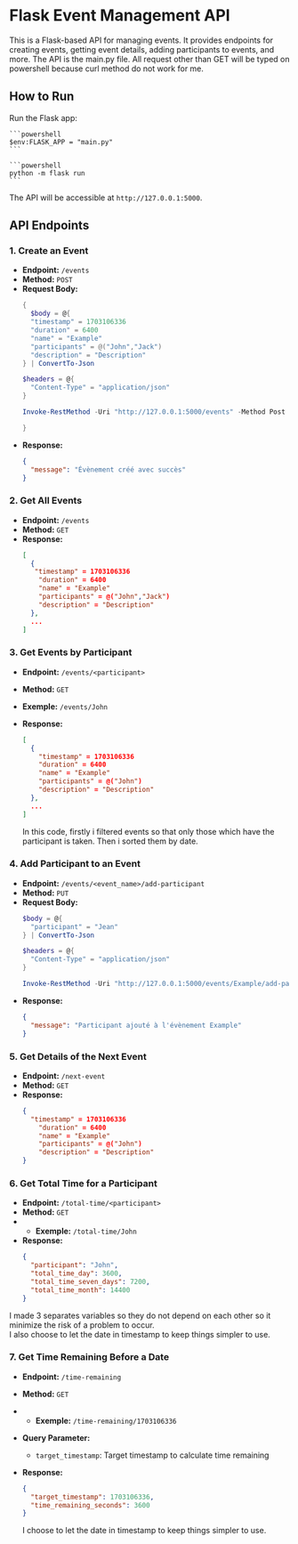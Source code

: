 # Flask Event Management API

This is a Flask-based API for managing events. It provides endpoints for creating events, getting event details, adding participants to events, and more.
The API is the main.py file.
All request other than GET will be typed on powershell because curl method do not work for me.

## How to Run

  Run the Flask app:

    ```powershell
    $env:FLASK_APP = "main.py"
    ```

    ```powershell
    python -m flask run  
    ```

 The API will be accessible at `http://127.0.0.1:5000`.

## API Endpoints

### 1. Create an Event

- **Endpoint:** `/events`
- **Method:** `POST`
- **Request Body:**
  ```powershell
  {
    $body = @{
    "timestamp" = 1703106336
    "duration" = 6400
    "name" = "Example"
    "participants" = @("John","Jack")
    "description" = "Description"
  } | ConvertTo-Json

  $headers = @{
    "Content-Type" = "application/json"
  }

  Invoke-RestMethod -Uri "http://127.0.0.1:5000/events" -Method Post -Headers $headers -Body $body

  }
  ```
- **Response:**
  ```json
  {
    "message": "Évènement créé avec succès"
  }
  ```

### 2. Get All Events

- **Endpoint:** `/events`
- **Method:** `GET`
- **Response:**
  ```json
  [
    {
     "timestamp" = 1703106336
      "duration" = 6400
      "name" = "Example"
      "participants" = @("John","Jack")
      "description" = "Description"
    },
    ...
  ]
  ```

### 3. Get Events by Participant

- **Endpoint:** `/events/<participant>`
- **Method:** `GET`
- **Exemple:** `/events/John`
- **Response:**
  ```json
  [
    {
      "timestamp" = 1703106336
      "duration" = 6400
      "name" = "Example"
      "participants" = @("John")
      "description" = "Description"
    },
    ...
  ]
  ```

  In this code, firstly i filtered events so that only those which have the participant is taken.
  Then i sorted them by date.

### 4. Add Participant to an Event

- **Endpoint:** `/events/<event_name>/add-participant`
- **Method:** `PUT`
- **Request Body:**
  ```powershell
  $body = @{
    "participant" = "Jean"
  } | ConvertTo-Json

  $headers = @{
    "Content-Type" = "application/json"
  }

  Invoke-RestMethod -Uri "http://127.0.0.1:5000/events/Example/add-participant" -Method Put -Headers $headers -Body $body
  ```
- **Response:**
  ```json
  {
    "message": "Participant ajouté à l'évènement Example"
  }
  ```

### 5. Get Details of the Next Event

- **Endpoint:** `/next-event`
- **Method:** `GET`
- **Response:**
  ```json
  {
    "timestamp" = 1703106336
      "duration" = 6400
      "name" = "Example"
      "participants" = @("John")
      "description" = "Description"
  }
  ```

### 6. Get Total Time for a Participant

- **Endpoint:** `/total-time/<participant>`
- **Method:** `GET`
- - **Exemple:** `/total-time/John`
- **Response:**
  ```json
  {
    "participant": "John",
    "total_time_day": 3600,
    "total_time_seven_days": 7200,
    "total_time_month": 14400
  }
  ```
I made 3 separates variables so they do not depend on each other so it minimize the risk of a problem to occur.   
I also choose to let the date in timestamp to keep things simpler to use.
### 7. Get Time Remaining Before a Date

- **Endpoint:** `/time-remaining`
- **Method:** `GET`
- - **Exemple:** `/time-remaining/1703106336`
- **Query Parameter:**
  - `target_timestamp`: Target timestamp to calculate time remaining
- **Response:**
  ```json
  {
    "target_timestamp": 1703106336,
    "time_remaining_seconds": 3600
  }
  ```

  I choose to let the date in timestamp to keep things simpler to use.







